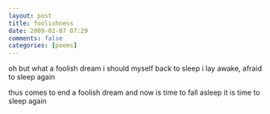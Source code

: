 ```yaml
---
layout: post
title: foolishness
date: 2009-02-07 07:29
comments: false
categories: [poems]
---
```


oh but what a foolish dream
i should myself back to sleep
i lay awake, afraid to sleep again

thus comes to end a foolish dream
and now is time to fall asleep
it is time to sleep again
